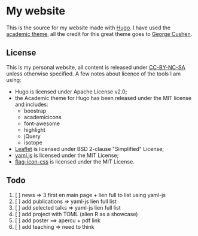 # My website

This is the source for my website made with [Hugo](https://gohugo.io).
I have used the [academic theme](https://github.com/gcushen/hugo-academic),
all the credit for this great theme goes to [George Cushen](https://github.com/gcushen/).


## License

This is my personal website, all content is released under [CC-BY-NC-SA](https://creativecommons.org/licenses/by-nc-sa/4.0/) unless otherwise
specified. A few notes about licence of the tools I am using:

  - Hugo is licensed under Apache License v2.0;
  - the Academic theme for Hugo has been released under the MIT license and includes:
    - boostrap
    - academicicons
    - font-awesome
    - highlight
    - jQuery
    - isotope
  - [Leaflet](http://leafletjs.com) is licensed under BSD 2-clause "Simplified" License;
  - [yaml.js](https://github.com/jeremyfa/yaml.js/) is licensed under the MIT License;
  - [flag-icon-css](http://flag-icon-css.lip.is/) is licensed under the MIT License.



## Todo

1. [ ] news => 3 first en main page + lien full to list using yaml-js
2. [ ] add publications => yaml-js lien full list
3. [ ] add selected talks => yaml-js lien full list
4. [ ] add project with TOML (alien R as a showcase)
5. [ ] add poster ==> apercu + pdf link
6. [ ] add teaching => need to think
